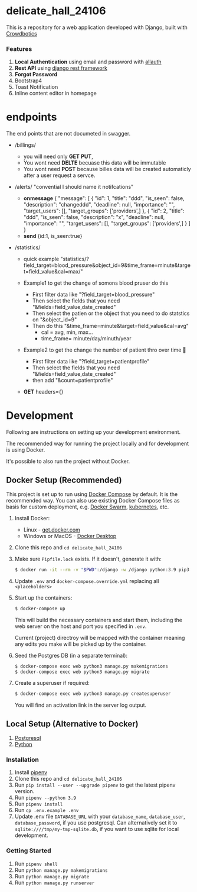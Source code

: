 # delicate_hall_24106

This is a repository for a web application developed with Django, built with [Crowdbotics](https://crowdbotics.com)

### Features

1. **Local Authentication** using email and password with [allauth](https://pypi.org/project/django-allauth/)
2. **Rest API** using [django rest framework](http://www.django-rest-framework.org/)
3. **Forgot Password**
4. Bootstrap4
5. Toast Notification
6. Inline content editor in homepage

# endpoints

The end points that are not documeted in swagger.

- /billings/

  - you will need only **GET** **PUT**,
  - You wont need **DELTE** becuase this data will be immutable
  - You wont need **POST** because billes data will be created automaticly after a user request a servce.

- /alerts/ "convential I should name it notifcations"

  - **onmessage**
    {
    "message": [
    {
    "id": 1,
    "title": "ddd",
    "is_seen": false,
    "description": "changeddd",
    "deadline": null,
    "importance": "",
    "target_users": [],
    "target_groups": ['providers',]
    },
    {
    "id": 2,
    "title": "ddd",
    "is_seen": false,
    "description": "x",
    "deadline": null,
    "importance": "",
    "target_users": [],
    "target_groups": ['providers',]
    }
    ]
    }
  - **send**
    {id:1, is_seen:true}

- /statistics/

  - quick example "statistics/?field_target=blood_pressure&object_id=9&time_frame=minute&target=field_value&cal=max/"
  - Example1 to get the change of somons blood pruser do this

    - First filter data like "?field_target=blood_pressure"
    - Then select the fields that you need "&fields=field_value,date_created"
    - Then select the patien or the object that you need to do statstics on "&object_id=9"
    - Then do this "&time_frame=minute&target=field_value&cal=avg"
      - cal = avg, min, max...
      - time_frame= minute/day/minuth/year

  - Example2 to get the change the number of patient thro over time 🚧

    - First filter data like "?field_target=patientprofile"
    - Then select the fields that you need "&fields=field_value,date_created"
    - then add "&count=patientprofile"

  - **GET** headers={}

# Development

Following are instructions on setting up your development environment.

The recommended way for running the project locally and for development is using Docker.

It's possible to also run the project without Docker.

## Docker Setup (Recommended)

This project is set up to run using [Docker Compose](https://docs.docker.com/compose/) by default. It is the recommended way. You can also use existing Docker Compose files as basis for custom deployment, e.g. [Docker Swarm](https://docs.docker.com/engine/swarm/), [kubernetes](https://kubernetes.io/), etc.

1. Install Docker:
   - Linux - [get.docker.com](https://get.docker.com/)
   - Windows or MacOS - [Docker Desktop](https://www.docker.com/products/docker-desktop)
1. Clone this repo and `cd delicate_hall_24106`
1. Make sure `Pipfile.lock` exists. If it doesn't, generate it with:
   ```sh
   $ docker run -it --rm -v "$PWD":/django -w /django python:3.9 pip3 install --no-cache-dir -q pipenv && pipenv lock
   ```
   <!-- 1. Use `.env.example` to create `.env`:
      ```sh
      $ cp .env.example .env
      ``` -->
1. Update `.env` and `docker-compose.override.yml` replacing all `<placeholders>`
1. Start up the containers:

   ```sh
   $ docker-compose up
   ```

   This will build the necessary containers and start them, including the web server on the host and port you specified in `.env`.

   Current (project) directroy will be mapped with the container meaning any edits you make will be picked up by the container.

1. Seed the Postgres DB (in a separate terminal):
   ```sh
   $ docker-compose exec web python3 manage.py makemigrations
   $ docker-compose exec web python3 manage.py migrate
   ```
1. Create a superuser if required:
   ```sh
   $ docker-compose exec web python3 manage.py createsuperuser
   ```
   You will find an activation link in the server log output.

## Local Setup (Alternative to Docker)

1. [Postgresql](https://www.postgresql.org/download/)
2. [Python](https://www.python.org/downloads/release/python-365/)

### Installation

1. Install [pipenv](https://pypi.org/project/pipenv/)
2. Clone this repo and `cd delicate_hall_24106`
3. Run `pip install --user --upgrade pipenv` to get the latest pipenv version.
4. Run `pipenv --python 3.9`
5. Run `pipenv install`
6. Run `cp .env.example .env`
7. Update .env file `DATABASE_URL` with your `database_name`, `database_user`, `database_password`, if you use postgresql.
   Can alternatively set it to `sqlite:////tmp/my-tmp-sqlite.db`, if you want to use sqlite for local development.

### Getting Started

1. Run `pipenv shell`
2. Run `python manage.py makemigrations`
3. Run `python manage.py migrate`
4. Run `python manage.py runserver`
